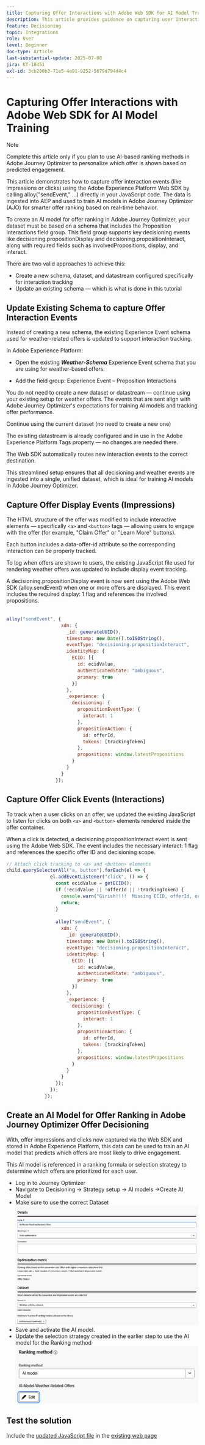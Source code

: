```yaml
---
title: Capturing Offer Interactions with Adobe Web SDK for AI Model Training
description: This article provides guidance on capturing user interaction data — such as offer impressions and clicks — using the Adobe Experience Platform Web SDK (alloy.js). This data serves as the foundation for training AI models in Adobe Journey Optimizer (AJO)  intelligently to rank offers based on user behavior and contextual signals.
feature: Decisioning
topic: Integrations
role: User
level: Beginner
doc-type: Article
last-substantial-update: 2025-07-08
jira: KT-18451
exl-id: 3cb280b3-71e5-4e91-9252-5679d794d4c4
---
```

# Capturing Offer Interactions with Adobe Web SDK for AI Model Training

>[!NOTE]
>
> Complete  this article only if you plan to use AI-based ranking methods in Adobe Journey Optimizer to personalize which offer is shown based on predicted engagement.



This article demonstrates how to capture offer interaction events (like impressions or clicks) using the Adobe Experience Platform Web SDK by calling alloy("sendEvent," ...) directly in your JavaScript code. The data is ingested into AEP and used to train AI models in Adobe Journey Optimizer (AJO) for smarter offer ranking based on real-time behavior.

To create an AI model for offer ranking in Adobe Journey Optimizer, your dataset must be based on a schema that includes the Proposition Interactions field group. This field group supports key decisioning events like decisioning.propositionDisplay and decisioning.propositionInteract, along with required fields such as involvedPropositions, display, and interact.

There are two valid approaches to achieve this:

- Create a new schema, dataset, and datastream configured specifically for interaction tracking
- Update an existing schema — which is what is done in this tutorial


 
## Update Existing Schema to capture Offer Interaction Events

Instead of creating a new schema,  the existing Experience Event schema used for weather-related offers is updated to support interaction tracking.

In Adobe Experience Platform:

-   Open the existing _**Weather-Schema**_ Experience Event schema that you are using for weather-based offers.

-   Add the field group:
Experience Event – Proposition Interactions

You do not need to create a new dataset or datastream — continue using your existing setup for weather offers. The events that are sent align with Adobe Journey Optimizer's expectations for training AI models and tracking offer performance.


Continue using the current dataset (no need to create a new one)

The existing datastream is already configured and in use in the Adobe Experience Platform Tags property — no changes are needed there.

The Web SDK automatically routes new interaction events to the correct destination.

This streamlined setup ensures that all decisioning and weather events are ingested into a single, unified dataset, which is ideal for training AI models in Adobe Journey Optimizer.


## Capture Offer Display Events (Impressions)

The HTML structure of the offer was modified to include interactive elements — specifically `<a>` and `<button>` tags — allowing users to engage with the offer (for example, "Claim Offer" or "Learn More" buttons).

Each button includes a data-offer-id attribute so the corresponding interaction can be properly tracked.



To log when offers are shown to users, the existing JavaScript file used for rendering weather offers was updated to include display event tracking.

A decisioning.propositionDisplay event is now sent using the Adobe Web SDK (alloy.sendEvent) when one or more offers are displayed. This event includes the required display: 1 flag and references the involved propositions.


```javascript

alloy("sendEvent", {
                    xdm: {
                      _id: generateUUID(),
                      timestamp: new Date().toISOString(),
                      eventType: "decisioning.propositionInteract",
                      identityMap: {
                        ECID: [{
                          id: ecidValue,
                          authenticatedState: "ambiguous",
                          primary: true
                        }]
                      },
                      _experience: {
                        decisioning: {
                          propositionEventType: {
                            interact: 1
                          },
                          propositionAction: {
                            id: offerId,
                            tokens: [trackingToken]
                          },
                          propositions: window.latestPropositions
                        }
                      }
                    }
                  });
```

## Capture Offer Click Events (Interactions)

To track when a user clicks on an offer, we updated the existing JavaScript to listen for clicks on both `<a>` and `<button>` elements rendered inside the offer container.

When a click is detected, a decisioning.propositionInteract event is sent using the Adobe Web SDK. The event includes the necessary interact: 1 flag and references the specific offer ID and decisioning scope.

```javascript
// Attach click tracking to <a> and <button> elements
child.querySelectorAll("a, button").forEach(el => {
                el.addEventListener("click", () => {
                  const ecidValue = getECID();
                  if (!ecidValue || !offerId || !trackingToken) {
                    console.warn("Girish!!!!  Missing ECID, offerId, or trackingToken. Interaction event not sent.");
                    return;
                  }

                  alloy("sendEvent", {
                    xdm: {
                      _id: generateUUID(),
                      timestamp: new Date().toISOString(),
                      eventType: "decisioning.propositionInteract",
                      identityMap: {
                        ECID: [{
                          id: ecidValue,
                          authenticatedState: "ambiguous",
                          primary: true
                        }]
                      },
                      _experience: {
                        decisioning: {
                          propositionEventType: {
                            interact: 1
                          },
                          propositionAction: {
                            id: offerId,
                            tokens: [trackingToken]
                          },
                          propositions: window.latestPropositions
                        }
                      }
                    }
                  });
                });
              });
```

## Create an AI Model for Offer Ranking in Adobe Journey Optimizer Offer Decisioning

With, offer impressions and clicks now captured via the Web SDK and stored in Adobe Experience Platform, this data can be used to train an AI model that predicts which offers are most likely to drive engagement.

This AI model is referenced in a ranking formula or selection strategy to determine which offers are prioritized for each user.
- Log in to Journey Optimizer
- Navigate to Decisioning -> Strategy setup -> AI models ->Create AI Model
- Make sure to use the correct Dataset
![ai-model](assets/ai-model.png)
- Save and activate the AI model.
- Update the selection strategy created in the earlier step to use the AI model for the Ranking method
![update-selection-strategy](assets/update-selection-strategy.png)

## Test the solution

Include the [updated JavaScript file](assets/ai-model.js) in the [existing web page](assets/weather-offers.html)
